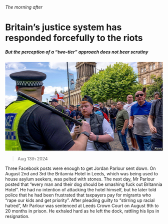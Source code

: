 ###### The morning after

# Britain’s justice system has responded forcefully to the riots 

##### But the perception of a “two-tier” approach does not bear scrutiny 

![image](images/20240817_BRP501.jpg) 

> Aug 13th 2024 

Three Facebook posts were enough to get Jordan Parlour sent down. On August 2nd and 3rd the Britannia Hotel in Leeds, which was being used to house asylum seekers, was pelted with stones. The next day, Mr Parlour posted that “every man and their dog should be smashing fuck out Britannia Hotel”. He had no intention of attacking the hotel himself, but he later told police that he had been frustrated that taxpayers pay for migrants who “rape our kids and get priority”. After pleading guilty to “stirring up racial hatred”, Mr Parlour was sentenced at Leeds Crown Court on August 9th to 20 months in prison. He exhaled hard as he left the dock, rattling his lips in resignation. 

